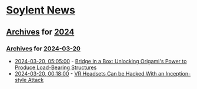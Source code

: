 # [Soylent News](../../../README.md)

## [Archives](../../index.md) for [2024](../index.md)

### [Archives](../../index.md) for [2024-03-20](index.md)

* [2024-03-20, 05:05:00](https://soylentnews.org/article.pl?sid=24/03/19/0317232&from=rss) - [Bridge in a Box: Unlocking Origami's Power to Produce Load-Bearing Structures](https://soylentnews.org/article.pl?sid=24/03/19/0317232&from=rss)
* [2024-03-20, 00:18:00](https://soylentnews.org/article.pl?sid=24/03/19/0312207&from=rss) - [VR Headsets Can be Hacked With an Inception-style Attack](https://soylentnews.org/article.pl?sid=24/03/19/0312207&from=rss)
